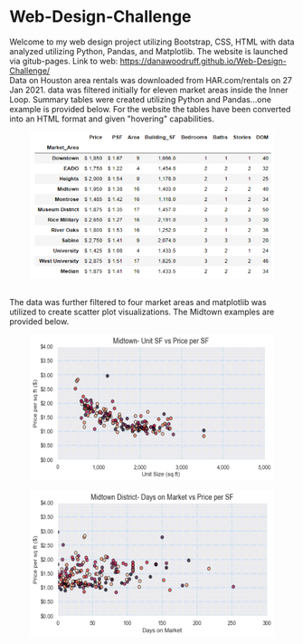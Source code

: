 # Web-Design-Challenge
Welcome to my web design project utilizing Bootstrap, CSS, HTML with data analyzed utilizing Python, Pandas, and Matplotlib. The website is launched via gitub-pages.
Link to web: https://danawoodruff.github.io/Web-Design-Challenge/
<br>
Data on Houston area rentals was downloaded from HAR.com/rentals on 27 Jan 2021. data was filtered initially for eleven market areas inside the Inner Loop.  Summary tables were created utilizing Python and Pandas...one example is provided below.  For the website the tables have been converted into an HTML format and given "hovering" capabilities. 
<br>
<p align="center"><img width="432" height="259" src="Images/Inner%20Loop%20median%20values.PNG"></p>
<br>
The data was further filtered to four market areas and matplotlib was utilized to create scatter plot visualizations. The Midtown examples are provided below.
<br>
<p align="center"><img width="432" height="259" src="Images/Midtown%20Unit%20SF%20vs%20Price%20per%20SF.png"></p>
<p align="center"><img width="432" height="259" src="Images/Midtown%20District%20DOM%20vs%20Price%20per%20SF.png"></p>
